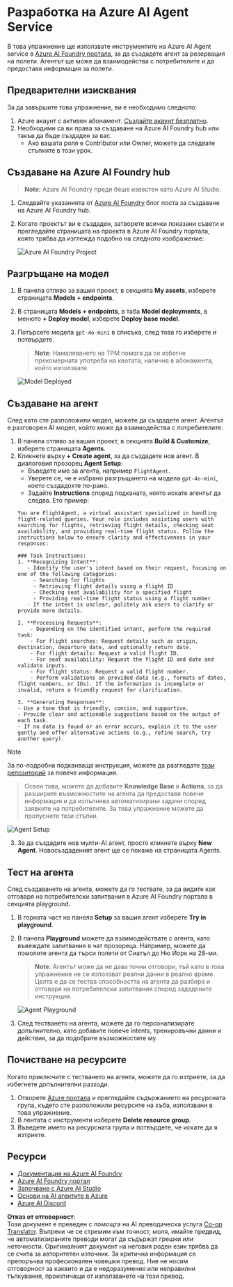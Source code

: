 <!--
CO_OP_TRANSLATOR_METADATA:
{
  "original_hash": "7e92870dc0843e13d4dabc620c09d2d9",
  "translation_date": "2025-07-12T08:22:38+00:00",
  "source_file": "02-explore-agentic-frameworks/azure-ai-foundry-agent-creation.md",
  "language_code": "bg"
}
-->
# Разработка на Azure AI Agent Service

В това упражнение ще използвате инструментите на Azure AI Agent service в [Azure AI Foundry портала](https://ai.azure.com/?WT.mc_id=academic-105485-koreyst), за да създадете агент за резервация на полети. Агентът ще може да взаимодейства с потребителите и да предоставя информация за полети.

## Предварителни изисквания

За да завършите това упражнение, ви е необходимо следното:
1. Azure акаунт с активен абонамент. [Създайте акаунт безплатно](https://azure.microsoft.com/free/?WT.mc_id=academic-105485-koreyst).
2. Необходими са ви права за създаване на Azure AI Foundry hub или такъв да бъде създаден за вас.
    - Ако вашата роля е Contributor или Owner, можете да следвате стъпките в този урок.

## Създаване на Azure AI Foundry hub

> **Note:** Azure AI Foundry преди беше известен като Azure AI Studio.

1. Следвайте указанията от [Azure AI Foundry](https://learn.microsoft.com/en-us/azure/ai-studio/?WT.mc_id=academic-105485-koreyst) блог поста за създаване на Azure AI Foundry hub.
2. Когато проектът ви е създаден, затворете всички показани съвети и прегледайте страницата на проекта в Azure AI Foundry портала, която трябва да изглежда подобно на следното изображение:

    ![Azure AI Foundry Project](../../../translated_images/azure-ai-foundry.88d0c35298348c2fca620668d9b567b50b18dfe94fd2251e0793a28d4d60854e.bg.png)

## Разгръщане на модел

1. В панела отляво за вашия проект, в секцията **My assets**, изберете страницата **Models + endpoints**.
2. В страницата **Models + endpoints**, в таба **Model deployments**, в менюто **+ Deploy model**, изберете **Deploy base model**.
3. Потърсете модела `gpt-4o-mini` в списъка, след това го изберете и потвърдете.

    > **Note**: Намаляването на TPM помага да се избегне прекомерната употреба на квотата, налична в абонамента, който използвате.

    ![Model Deployed](../../../translated_images/model-deployment.3749c53fb81e18fdc2da5beb872441b4a5f86a2d1206c5a9999a4997f78e4b7a.bg.png)

## Създаване на агент

След като сте разположили модел, можете да създадете агент. Агентът е разговорен AI модел, който може да взаимодейства с потребителите.

1. В панела отляво за вашия проект, в секцията **Build & Customize**, изберете страницата **Agents**.
2. Кликнете върху **+ Create agent**, за да създадете нов агент. В диалоговия прозорец **Agent Setup**:
    - Въведете име за агента, например `FlightAgent`.
    - Уверете се, че е избрано разгръщането на модела `gpt-4o-mini`, което създадохте по-рано.
    - Задайте **Instructions** според подканата, която искате агентът да следва. Ето пример:
    ```
    You are FlightAgent, a virtual assistant specialized in handling flight-related queries. Your role includes assisting users with searching for flights, retrieving flight details, checking seat availability, and providing real-time flight status. Follow the instructions below to ensure clarity and effectiveness in your responses:

    ### Task Instructions:
    1. **Recognizing Intent**:
       - Identify the user's intent based on their request, focusing on one of the following categories:
         - Searching for flights
         - Retrieving flight details using a flight ID
         - Checking seat availability for a specified flight
         - Providing real-time flight status using a flight number
       - If the intent is unclear, politely ask users to clarify or provide more details.
        
    2. **Processing Requests**:
        - Depending on the identified intent, perform the required task:
        - For flight searches: Request details such as origin, destination, departure date, and optionally return date.
        - For flight details: Request a valid flight ID.
        - For seat availability: Request the flight ID and date and validate inputs.
        - For flight status: Request a valid flight number.
        - Perform validations on provided data (e.g., formats of dates, flight numbers, or IDs). If the information is incomplete or invalid, return a friendly request for clarification.

    3. **Generating Responses**:
    - Use a tone that is friendly, concise, and supportive.
    - Provide clear and actionable suggestions based on the output of each task.
    - If no data is found or an error occurs, explain it to the user gently and offer alternative actions (e.g., refine search, try another query).
    
    ```
> [!NOTE]
> За по-подробна подканваща инструкция, можете да разгледате [този репозиторий](https://github.com/ShivamGoyal03/RoamMind) за повече информация.
    
> Освен това, можете да добавите **Knowledge Base** и **Actions**, за да разширите възможностите на агента да предоставя повече информация и да изпълнява автоматизирани задачи според заявките на потребителите. За това упражнение можете да пропуснете тези стъпки.
    
![Agent Setup](../../../translated_images/agent-setup.9bbb8755bf5df672c712a9aaed6482305d32a4986742e6b21faf59485f25c50a.bg.png)

3. За да създадете нов мулти-AI агент, просто кликнете върху **New Agent**. Новосъздаденият агент ще се покаже на страницата Agents.

## Тест на агента

След създаването на агента, можете да го тествате, за да видите как отговаря на потребителски запитвания в Azure AI Foundry портала в секцията playground.

1. В горната част на панела **Setup** за вашия агент изберете **Try in playground**.
2. В панела **Playground** можете да взаимодействате с агента, като въвеждате запитвания в чат прозореца. Например, можете да помолите агента да търси полети от Сиатъл до Ню Йорк на 28-ми.

    > **Note**: Агентът може да не дава точни отговори, тъй като в това упражнение не се използват реални данни в реално време. Целта е да се тества способността на агента да разбира и отговаря на потребителски запитвания според зададените инструкции.

    ![Agent Playground](../../../translated_images/agent-playground.dc146586de71501011798b919ae595f4d4facf8c3a5f53e0107e7b80fc2418d1.bg.png)

3. След тестването на агента, можете да го персонализирате допълнително, като добавите повече intents, тренировъчни данни и действия, за да подобрите възможностите му.

## Почистване на ресурсите

Когато приключите с тестването на агента, можете да го изтриете, за да избегнете допълнителни разходи.
1. Отворете [Azure портала](https://portal.azure.com) и прегледайте съдържанието на ресурсната група, където сте разположили ресурсите на хъба, използвани в това упражнение.
2. В лентата с инструменти изберете **Delete resource group**.
3. Въведете името на ресурсната група и потвърдете, че искате да я изтриете.

## Ресурси

- [Документация на Azure AI Foundry](https://learn.microsoft.com/en-us/azure/ai-studio/?WT.mc_id=academic-105485-koreyst)
- [Azure AI Foundry портал](https://ai.azure.com/?WT.mc_id=academic-105485-koreyst)
- [Започване с Azure AI Studio](https://techcommunity.microsoft.com/blog/educatordeveloperblog/getting-started-with-azure-ai-studio/4095602?WT.mc_id=academic-105485-koreyst)
- [Основи на AI агентите в Azure](https://learn.microsoft.com/en-us/training/modules/ai-agent-fundamentals/?WT.mc_id=academic-105485-koreyst)
- [Azure AI Discord](https://aka.ms/AzureAI/Discord)

**Отказ от отговорност**:  
Този документ е преведен с помощта на AI преводаческа услуга [Co-op Translator](https://github.com/Azure/co-op-translator). Въпреки че се стремим към точност, моля, имайте предвид, че автоматизираните преводи могат да съдържат грешки или неточности. Оригиналният документ на неговия роден език трябва да се счита за авторитетен източник. За критична информация се препоръчва професионален човешки превод. Ние не носим отговорност за каквито и да е недоразумения или неправилни тълкувания, произтичащи от използването на този превод.